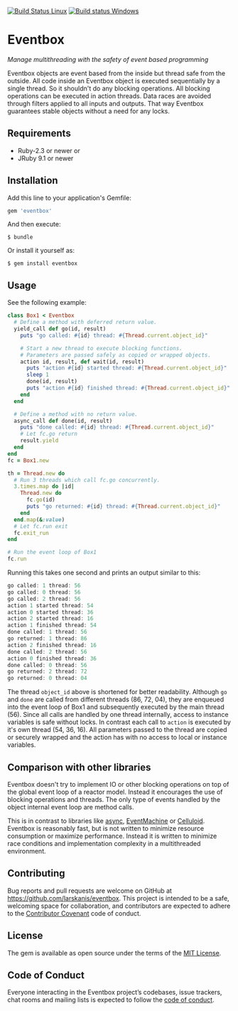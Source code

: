 [![Build Status Linux](https://travis-ci.com/larskanis/eventbox.svg?branch=master)](https://travis-ci.com/larskanis/eventbox)
[![Build status Windows](https://ci.appveyor.com/api/projects/status/tq397g0gfke1mcud/branch/master?svg=true)](https://ci.appveyor.com/project/larskanis/eventbox/branch/master)

# Eventbox

_Manage multithreading with the safety of event based programming_

Eventbox objects are event based from the inside but thread safe from the outside.
All code inside an Eventbox object is executed sequentially by a single thread.
So it shouldn't do any blocking operations.
All blocking operations can be executed in action threads.
Data races are avoided through filters applied to all inputs and outputs.
That way Eventbox guarantees stable objects without a need for any locks.

## Requirements

* Ruby-2.3 or newer or
* JRuby 9.1 or newer

## Installation

Add this line to your application's Gemfile:

```ruby
gem 'eventbox'
```

And then execute:

    $ bundle

Or install it yourself as:

    $ gem install eventbox

## Usage

See the following example:

```ruby
class Box1 < Eventbox
  # Define a method with deferred return value.
  yield_call def go(id, result)
    puts "go called: #{id} thread: #{Thread.current.object_id}"

    # Start a new thread to execute blocking functions.
    # Parameters are passed safely as copied or wrapped objects.
    action id, result, def wait(id, result)
      puts "action #{id} started thread: #{Thread.current.object_id}"
      sleep 1
      done(id, result)
      puts "action #{id} finished thread: #{Thread.current.object_id}"
    end
  end

  # Define a method with no return value.
  async_call def done(id, result)
    puts "done called: #{id} thread: #{Thread.current.object_id}"
    # Let fc.go return
    result.yield
  end
end
fc = Box1.new

th = Thread.new do
  # Run 3 threads which call fc.go concurrently.
  3.times.map do |id|
    Thread.new do
      fc.go(id)
      puts "go returned: #{id} thread: #{Thread.current.object_id}"
    end
  end.map(&:value)
  # Let fc.run exit
  fc.exit_run
end

# Run the event loop of Box1
fc.run
```

Running this takes one second and prints an output similar to this:

```javascript
go called: 1 thread: 56
go called: 0 thread: 56
go called: 2 thread: 56
action 1 started thread: 54
action 0 started thread: 36
action 2 started thread: 16
action 1 finished thread: 54
done called: 1 thread: 56
go returned: 1 thread: 86
action 2 finished thread: 16
done called: 2 thread: 56
action 0 finished thread: 36
done called: 0 thread: 56
go returned: 2 thread: 72
go returned: 0 thread: 04
```

The thread `object_id` above is shortened for better readability.
Although `go` and `done` are called from different threads (86, 72, 04), they are enqueued into the event loop of Box1 and subsequently executed by the main thread (56).
Since all calls are handled by one thread internally, access to instance variables is safe without locks.
In contrast each call to `action` is executed by it's own thread (54, 36, 16).
All parameters passed to the thread are copied or securely wrapped and the action has with no access to local or instance variables.


## Comparison with other libraries

Eventbox doesn't try to implement IO or other blocking operations on top of the global event loop of a reactor model.
Instead it encourages the use of blocking operations and threads.
The only type of events handled by the object internal event loop are method calls.

This is in contrast to libraries like [async](https://github.com/socketry/async), [EventMachine](https://github.com/eventmachine/eventmachine) or [Celluloid](https://github.com/celluloid/celluloid).
Eventbox is reasonably fast, but is not written to minimize resource consumption or maximize performance.
Instead it is written to minimize race conditions and implementation complexity in a multithreaded environment.


## Contributing

Bug reports and pull requests are welcome on GitHub at https://github.com/larskanis/eventbox. This project is intended to be a safe, welcoming space for collaboration, and contributors are expected to adhere to the [Contributor Covenant](http://contributor-covenant.org) code of conduct.

## License

The gem is available as open source under the terms of the [MIT License](https://opensource.org/licenses/MIT).

## Code of Conduct

Everyone interacting in the Eventbox project’s codebases, issue trackers, chat rooms and mailing lists is expected to follow the [code of conduct](https://github.com/larskanis/eventbox/blob/master/CODE_OF_CONDUCT.md).
